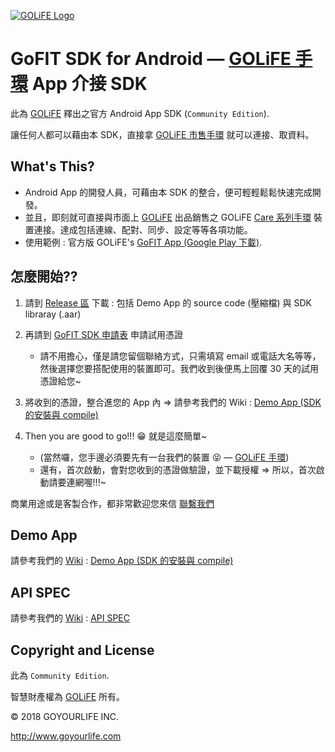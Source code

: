 [![GOLiFE Logo](http://www.goyourlife.com/images/common/logo.png)](http://www.goyourlife.com)

# GoFIT SDK for Android — [GOLiFE 手環](http://www.goyourlife.com/zh-TW/productlist/#health) App 介接 SDK

此為 [GOLiFE](http://www.goyourlife.com) 釋出之官方 Android App SDK (`Community Edition`).

讓任何人都可以藉由本 SDK，直接拿 [GOLiFE 市售手環](http://www.goyourlife.com/zh-TW/productlist/#health) 就可以連接、取資料。


## What's This?
- Android App 的開發人員，可藉由本 SDK 的整合，便可輕輕鬆鬆快速完成開發。
- 並且，即刻就可直接與市面上 [GOLiFE](http://www.goyourlife.com) 出品銷售之 GOLiFE [Care 系列手環](http://www.goyourlife.com/zh-TW/productlist/#health) 裝置連接。達成包括連線、配對、同步、設定等等各項功能。
- 使用範例 : 官方版 GOLiFE's [GoFIT App (Google Play 下載)](https://play.google.com/store/apps/details?id=com.golife.fit&hl=zh_TW).


## 怎麼開始?? 
1. 請到 [Release 區](/../../releases) 下載 : 包括 Demo App 的 source code (壓縮檔) 與 SDK libraray (.aar)

2. 再請到 [GoFIT SDK 申請表](https://docs.google.com/forms/d/1WutpWDV6VlGUhq2RZs2takjcGKHctG2GYfNQr81CA-0/) 申請試用憑證
    - 請不用擔心，僅是請您留個聯絡方式，只需填寫 email 或電話大名等等，然後選擇您要搭配使用的裝置即可。我們收到後便馬上回覆 30 天的試用憑證給您~

3. 將收到的憑證，整合進您的 App 內 &rArr; 請參考我們的 Wiki : [Demo App (SDK 的安裝與 compile)](/../../wiki/Demo-App-(SDK-%E7%9A%84%E5%AE%89%E8%A3%9D%E8%88%87-compile))

4. Then you are good to go!!! :grin: 就是這麼簡單~
    - (當然囉，您手邊必須要先有一台我們的裝置 :stuck_out_tongue_closed_eyes: — [GOLiFE 手環](http://www.goyourlife.com/zh-TW/productlist/#health))
    - 還有，首次啟動，會對您收到的憑證做驗證，並下載授權 &rArr; 所以，首次啟動請要連網喔!!!~

商業用途或是客製合作，都非常歡迎您來信 [聯繫我們](http://www.goyourlife.com/zh-TW/feedback/)


## Demo App
請參考我們的 [Wiki](/../../wiki) : [Demo App (SDK 的安裝與 compile)](/../../wiki/Demo-App-(SDK-%E7%9A%84%E5%AE%89%E8%A3%9D%E8%88%87-compile))


## API SPEC
請參考我們的 [Wiki](/../../wiki) : [API SPEC](/../../wiki/GoFIT-SDK-iOS-Application-Programming-Interface-Specifications)


## Copyright and License
此為 `Community Edition`.

智慧財產權為 [GOLiFE](http://www.goyourlife.com) 所有。

&copy; 2018 GOYOURLIFE INC. 

http://www.goyourlife.com

